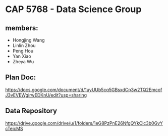 # CAP 5768 - Data Science Group
## members:
 - Hongjing Wang
 - Linlin Zhou
 - Peng Hou
 - Yan Xiao
 - Zheya Wu
 
 ## Plan Doc:
 https://docs.google.com/document/d/1uyUUb5cq5GBsxdCp3w2TQ2EmcofJ3vEVEWgirwEDKnU/edit?usp=sharing
 
 ## Data Repository
 https://drive.google.com/drive/u/1/folders/1eG8PzPnE26NfgQYkClc3b0GvYcTeicMS
